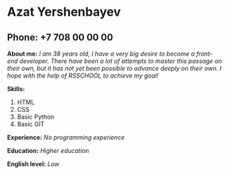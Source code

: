 # Azat Yershenbayev
## Phone: +7 708 00 00 00
**About me:** *I am 38 years old, I have a very big desire to become
 a front-end developer. There have been a lot of 
 attempts to master this passage on their own,
 but it has not yet been possible to advance
 deeply on their own. I hope with the help of RSSCHOOL to achieve my goal!*

**Skills:**
1. HTML 
2. CSS
3. Basic Python
4. Basic GIT <br/>


**Experience:** *No programming experience*

**Education:** *Higher education*

**English level:** *Low*
 
